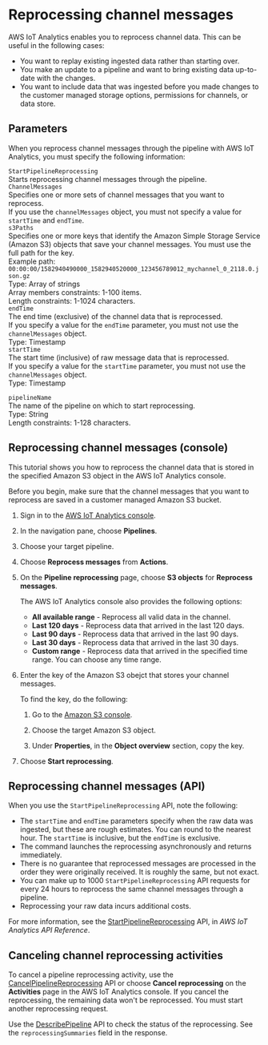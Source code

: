 # Reprocessing channel messages<a name="reprocessing"></a>

AWS IoT Analytics enables you to reprocess channel data\. This can be useful in the following cases:
+ You want to replay existing ingested data rather than starting over\.
+ You make an update to a pipeline and want to bring existing data up\-to\-date with the changes\.
+ You want to include data that was ingested before you made changes to the customer managed storage options, permissions for channels, or data store\.

## Parameters<a name="reprocess-parameters"></a>

When you reprocess channel messages through the pipeline with AWS IoT Analytics, you must specify the following information:

`StartPipelineReprocessing`  
Starts reprocessing channel messages through the pipeline\.    
`ChannelMessages`  
Specifies one or more sets of channel messages that you want to reprocess\.  
If you use the `channelMessages` object, you must not specify a value for `startTime` and `endTime`\.    
`s3Paths`  
Specifies one or more keys that identify the Amazon Simple Storage Service \(Amazon S3\) objects that save your channel messages\. You must use the full path for the key\.  
Example path: `00:00:00/1582940490000_1582940520000_123456789012_mychannel_0_2118.0.json.gz`  
Type: Array of strings  
Array members constraints: 1\-100 items\.  
Length constraints: 1\-1024 characters\.  
`endTime`  
The end time \(exclusive\) of the channel data that is reprocessed\.  
If you specify a value for the `endTime` parameter, you must not use the `channelMessages` object\.  
Type: Timestamp  
`startTime`  
The start time \(inclusive\) of raw message data that is reprocessed\.  
If you specify a value for the `startTime` parameter, you must not use the `channelMessages` object\.  
Type: Timestamp

`pipelineName`  
The name of the pipeline on which to start reprocessing\.  
Type: String  
Length constraints: 1\-128 characters\.

## Reprocessing channel messages \(console\)<a name="reprocessing-console"></a>

This tutorial shows you how to reprocess the channel data that is stored in the specified Amazon S3 object in the AWS IoT Analytics console\.

Before you begin, make sure that the channel messages that you want to reprocess are saved in a customer managed Amazon S3 bucket\.

1. Sign in to the [AWS IoT Analytics console](https://console.aws.amazon.com/iotanalytics/)\.

1. In the navigation pane, choose **Pipelines**\.

1. Choose your target pipeline\.

1. Choose **Reprocess messages** from **Actions**\.

1. On the **Pipeline reprocessing** page, choose **S3 objects** for **Reprocess messages**\.

   The AWS IoT Analytics console also provides the following options:
   + **All available range** \- Reprocess all valid data in the channel\.
   + **Last 120 days** \- Reprocess data that arrived in the last 120 days\.
   + **Last 90 days** \- Reprocess data that arrived in the last 90 days\.
   + **Last 30 days** \- Reprocess data that arrived in the last 30 days\.
   + **Custom range** \- Reprocess data that arrived in the specified time range\. You can choose any time range\.

1. Enter the key of the Amazon S3 obejct that stores your channel messages\.

   To find the key, do the following: 

   1. Go to the [Amazon S3 console](https://console.aws.amazon.com/s3/)\.

   1. Choose the target Amazon S3 object\.

   1. Under **Properties**, in the **Object overview** section, copy the key\.

1. Choose **Start reprocessing**\.

## Reprocessing channel messages \(API\)<a name="reprocessing-api"></a>

When you use the `StartPipelineReprocessing` API, note the following:
+ The `startTime` and `endTime` parameters specify when the raw data was ingested, but these are rough estimates\. You can round to the nearest hour\. The `startTime` is inclusive, but the `endTime` is exclusive\.
+ The command launches the reprocessing asynchronously and returns immediately\.
+ There is no guarantee that reprocessed messages are processed in the order they were originally received\. It is roughly the same, but not exact\.
+ You can make up to 1000 `StartPipelineReprocessing` API requests for every 24 hours to reprocess the same channel messages through a pipeline\.
+ Reprocessing your raw data incurs additional costs\.

For more information, see the [StartPipelineReprocessing](https://docs.aws.amazon.com/iotanalytics/latest/APIReference/API_StartPipelineReprocessing.html) API, in *AWS IoT Analytics API Reference*\.

## Canceling channel reprocessing activities<a name="cancel-reprocessing"></a>

To cancel a pipeline reprocessing activity, use the [CancelPipelineReprocessing](https://docs.aws.amazon.com/iotanalytics/latest/APIReference/API_CancelPipelineReprocessing.html) API or choose **Cancel reprocessing** on the **Activities** page in the AWS IoT Analytics console\. If you cancel the reprocessing, the remaining data won't be reprocessed\. You must start another reprocessing request\.

Use the [DescribePipeline](https://docs.aws.amazon.com/iotanalytics/latest/APIReference/API_DeletePipeline.html) API to check the status of the reprocessing\. See the `reprocessingSummaries` field in the response\.